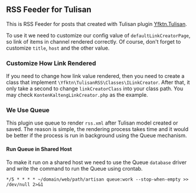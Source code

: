 ## RSS Feeder for Tulisan

This is RSS Feeder for posts that created with Tulisan plugin [Yfktn.Tulisan](https://gitlab.com/yfktn/tulisan).

To use it we need to customize our config value of `defaultLinkCreatorPage`, so link of items in channel rendered correctly.
Of course, don't forget to customize `title`, `host` and the other value.

### Customize How Link Rendered

If you need to change how link value rendered, then you need to create a class that implement `\Yfktn\TulisanRSS\Classes\ILinkCreator`. After that, it only take a second to change `linkCreatorClass` into your class path. You may check `KontenKaltengLinkCreator.php` as the example.

### We Use Queue

This plugin use queue to render `rss.xml` after Tulisan model created or saved. The reason is simple, the rendering process takes time and it would be better if the process is run in background using the Queue mechanism.

#### Run Queue in Shared Host

To make it run on a shared host we need to use the Queue `database` driver and write the command to run the Queue using crontab.

```
*/5 * * * * ~/domain/web/path/artisan queue:work --stop-when-empty >> /dev/null 2>&1
```
